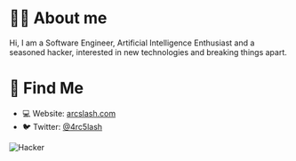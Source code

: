 # 👨‍💻 About me
Hi, I am a Software Engineer, Artificial Intelligence Enthusiast and a seasoned hacker, interested in new technologies and breaking things apart.

# 🧐 Find Me
* 💻 Website: [arcslash.com](https://arcslash.com)
* 🐦 Twitter: [@4rc5lash](https://twitter.com/4rc5lash)


![Hacker](https://i.giphy.com/media/YQitE4YNQNahy/giphy.webp)



